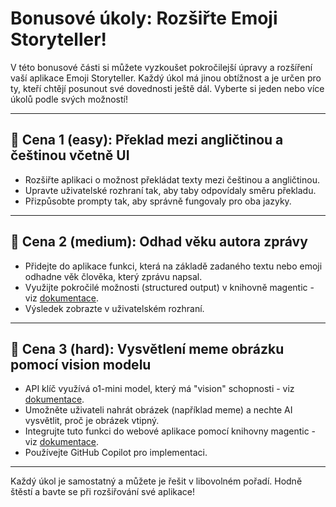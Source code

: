 # Bonusové úkoly: Rozšiřte Emoji Storyteller!

V této bonusové části si můžete vyzkoušet pokročilejší úpravy a rozšíření vaší aplikace Emoji Storyteller. Každý úkol má jinou obtížnost a je určen pro ty, kteří chtějí posunout své dovednosti ještě dál. Vyberte si jeden nebo více úkolů podle svých možností!

---

## 🥉 Cena 1 (easy): Překlad mezi angličtinou a češtinou včetně UI

- Rozšiřte aplikaci o možnost překládat texty mezi češtinou a angličtinou.
- Upravte uživatelské rozhraní tak, aby taby odpovídaly směru překladu.
- Přizpůsobte prompty tak, aby správně fungovaly pro oba jazyky.

---

## 🥈 Cena 2 (medium): Odhad věku autora zprávy

- Přidejte do aplikace funkci, která na základě zadaného textu nebo emoji odhadne věk člověka, který zprávu napsal.
- Využijte pokročilé možnosti (structured output) v knihovně magentic - viz [dokumentace](https://magentic.dev/structured-outputs/).
- Výsledek zobrazte v uživatelském rozhraní.

---

## 🥇 Cena 3 (hard): Vysvětlení meme obrázku pomocí vision modelu

- API klíč využívá o1-mini model, který má "vision" schopnosti - viz [dokumentace](https://openai.com/index/thinking-with-images/).
- Umožněte uživateli nahrát obrázek (například meme) a nechte AI vysvětlit, proč je obrázek vtipný.
- Integrujte tuto funkci do webové aplikace pomocí knihovny magentic - viz [dokumentace](https://magentic.dev/vision/).
- Používejte GitHub Copilot pro implementaci.

---

Každý úkol je samostatný a můžete je řešit v libovolném pořadí. Hodně štěstí a bavte se při rozšiřování své aplikace!